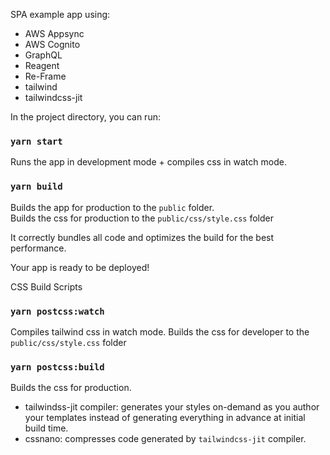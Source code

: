 SPA example app using:
 - AWS Appsync
 - AWS Cognito
 - GraphQL
 - Reagent
 - Re-Frame
 - tailwind
 - tailwindcss-jit

In the project directory, you can run:

### `yarn start`

Runs the app in development mode + compiles css in watch mode.<br>

### `yarn build`

Builds the app for production to the `public` folder.<br>
Builds the css for production to the `public/css/style.css` folder

It correctly bundles all code and optimizes the build for the best performance.

Your app is ready to be deployed!

CSS Build Scripts

### `yarn postcss:watch`
Compiles tailwind css in watch mode. Builds the css for developer to the `public/css/style.css` folder

### `yarn postcss:build`
Builds the css for production.
- tailwindss-jit compiler: generates your styles on-demand as you author your templates instead of generating everything in advance at initial build time.
- cssnano: compresses code generated by `tailwindcss-jit` compiler.
